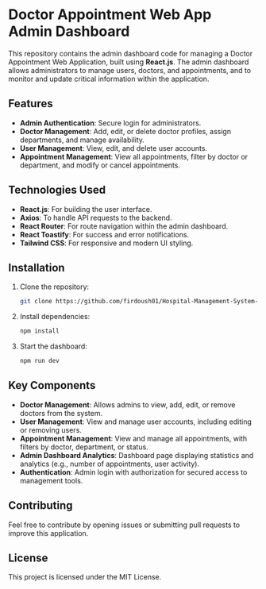 # Doctor Appointment Web App Admin Dashboard

This repository contains the admin dashboard code for managing a Doctor Appointment Web Application, built using **React.js**. The admin dashboard allows administrators to manage users, doctors, and appointments, and to monitor and update critical information within the application.

## Features

- **Admin Authentication**: Secure login for administrators.
- **Doctor Management**: Add, edit, or delete doctor profiles, assign departments, and manage availability.
- **User Management**: View, edit, and delete user accounts.
- **Appointment Management**: View all appointments, filter by doctor or department, and modify or cancel appointments.

## Technologies Used

- **React.js**: For building the user interface.
- **Axios**: To handle API requests to the backend.
- **React Router**: For route navigation within the admin dashboard.
- **React Toastify**: For success and error notifications.
- **Tailwind CSS**: For responsive and modern UI styling.

## Installation

1. Clone the repository:

   ```bash
   git clone https://github.com/firdoush01/Hospital-Management-System-Dashboard.git

   ```

2. Install dependencies:

   ```bash
   npm install
   ```

4. Start the dashboard:

   ```bash
   npm run dev

   ```
## Key Components

- **Doctor Management**: Allows admins to view, add, edit, or remove doctors from the system.
- **User Management**: View and manage user accounts, including editing or removing users.
- **Appointment Management**: View and manage all appointments, with filters by doctor, department, or status.
- **Admin Dashboard Analytics**: Dashboard page displaying statistics and analytics (e.g., number of appointments, user activity).
- **Authentication**: Admin login with authorization for secured access to management tools.


## Contributing

Feel free to contribute by opening issues or submitting pull requests to improve this application.

## License

This project is licensed under the MIT License.
